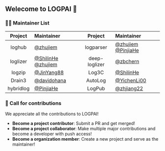 
## Welecome to LOGPAI 👋

### 👩‍💻 Maintainer List

| Project | Maintainer | Project | Maintainer | 
|:------:|:--------| :------:|:--------|
| loghub  | [@zhujiem](https://github.com/zhujiem)  | logparser | [@zhujiem](https://github.com/zhujiem) [@PinjiaHe](https://github.com/PinjiaHe) | 
| loglizer  | [@ShilinHe](https://github.com/ShilinHe) [@zhujiem](https://github.com/zhujiem) | deep-loglizer | [@zbchern](https://github.com/zbchern)   |
| logzip  |  [@JinYang88](https://github.com/JinYang88)  | Log3C   | [@ShilinHe](https://github.com/ShilinHe)  |
| Drain3  | [@davidohana](https://github.com/davidohana) | AutoLog  | [@YichenLi00](https://github.com/YichenLi00) | 
| hybridlog  | [@PinjiaHe](https://github.com/PinjiaHe) | LogPub  | [@zhjiang22](https://github.com/zhjiang22) | 

### 🌈 Call for contributions

We appreciate all the contributions to LOGPAI!
+ **Become a project contributor**: Submit a PR and get merged!
+ **Become a project collaborator**: Make multiple major contributions and become a developer with push access!
+ **Become a organization member**: Create a new project and serve as the maintainer!
